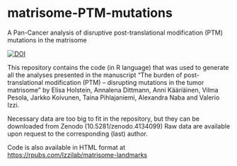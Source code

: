 # matrisome-PTM-mutations
A Pan-Cancer analysis of disruptive post-translational modification (PTM) mutations in the matrisome

<a href="https://doi.org/10.5281/zenodo.4490484"><img src="https://zenodo.org/badge/DOI/10.5281/zenodo.4490484.svg" alt="DOI"></a>

This repository contains the code (in R language) that was used to generate all the analyses presented in the manuscript “The burden of post-translational modification (PTM) – disrupting mutations in the tumor matrisome” by Elisa Holstein, Annalena Dittmann, Anni Kääriäinen, Vilma Pesola, Jarkko Koivunen, Taina Pihlajaniemi, Alexandra Naba and Valerio Izzi.

Necessary data are too big to fit in the repository, but they can be downloaded from Zenodo (10.5281/zenodo.4134099) Raw data are available upon request to the corresponding (last) author.

Code is also available in HTML format at https://rpubs.com/Izzilab/matrisome-landmarks
